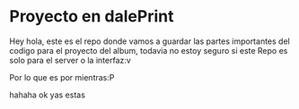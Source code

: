 # Proyecto en dalePrint

Hey hola, este es el repo donde vamos a guardar las partes importantes del codigo para el proyecto del album, todavia no estoy seguro si este Repo es solo para el server o la interfaz:v

Por lo que es por mientras:P

hahaha ok yas estas
